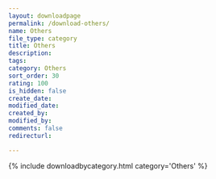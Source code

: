 ```yaml
---
layout: downloadpage
permalink: /download-others/
name: Others
file_type: category
title: Others
description:
tags:  
category: Others
sort_order: 30
rating: 100
is_hidden: false
create_date:
modified_date:
created_by:
modified_by:
comments: false
redirecturl:

---
```

 {% include downloadbycategory.html category='Others' %}
